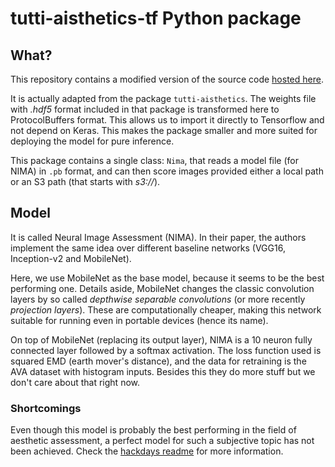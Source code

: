 # tutti-aisthetics-tf Python package

## What?

This repository contains a modified version of the source code [hosted here](https://github.com/idealo/image-quality-assessment).

It is actually adapted from the package `tutti-aisthetics`. The weights file with _.hdf5_ format included in that package is transformed here to ProtocolBuffers format. This allows us to import it directly to Tensorflow and not depend on Keras. This makes the package smaller and more suited for deploying the model for pure inference.

This package contains a single class: `Nima`, that reads a model file (for NIMA) in `.pb` format, and can then score images provided either a local path or an S3 path (that starts with _s3://_).

## Model

It is called Neural Image Assessment (NIMA). In their paper, the authors implement the same idea over different baseline networks (VGG16, Inception-v2 and MobileNet).

Here, we use MobileNet as the base model, because it seems to be the best performing one. Details aside, MobileNet changes the classic convolution layers by so called _depthwise separable convolutions_ (or more recently _projection layers_). These are computationally cheaper, making this network suitable for running even in portable devices (hence its name).

On top of MobileNet (replacing its output layer), NIMA is a 10 neuron fully connected layer followed by a softmax activation. The loss function used is squared EMD (earth mover's distance), and the data for retraining is the AVA dataset with histogram inputs. Besides this they do more stuff but we don't care about that right now.

### Shortcomings

Even though this model is probably the best performing in the field of aesthetic assessment, a perfect model for such a subjective topic has not been achieved. Check the [hackdays readme](https://gitlab.com/tutti-ch/hackdays-2019/aisthetics/blob/master/README.md#shortcomings) for more information.